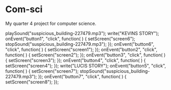 # Com-sci
My quarter 4 project for computer science.

playSound("suspicious_building-227479.mp3");
write("KEVINS STORY");
onEvent("button1", "click", function( ) {
  setScreen("screen6");
  stopSound("suspicious_building-227479.mp3");
});
onEvent("button6", "click", function( ) {
  setScreen("screen1");
});
onEvent("button2", "click", function( ) {
  setScreen("screen2");
});
onEvent("button3", "click", function( ) {
  setScreen("screen3");
});
onEvent("button4", "click", function( ) {
  setScreen("screen4");
});
write("LUCIS STORY");
onEvent("button5", "click", function( ) {
  setScreen("screen7");
  stopSound("suspicious_building-227479.mp3");
});
onEvent("button7", "click", function( ) {
  setScreen("screen8");
});
